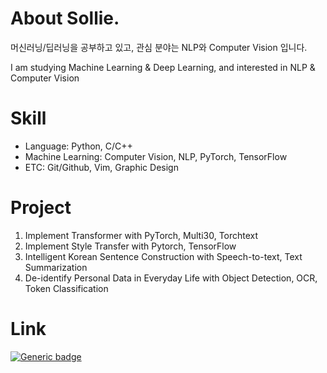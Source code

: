 <!--
## Hi there 👋

**soline013/soline013** is a ✨ _special_ ✨ repository because its `README.md` (this file) appears on your GitHub profile.

Here are some ideas to get you started:

- 🔭 I’m currently working on ...
- 🌱 I’m currently learning ...
- 👯 I’m looking to collaborate on ...
- 🤔 I’m looking for help with ...
- 💬 Ask me about ...
- 📫 How to reach me: ...
- 😄 Pronouns: ...
- ⚡ Fun fact: ...
-->

# About Sollie.

머신러닝/딥러닝을 공부하고 있고, 관심 분야는 NLP와 Computer Vision 입니다.

I am studying Machine Learning & Deep Learning, and interested in NLP & Computer Vision

# Skill

 - Language: Python, C/C++
 - Machine Learning: Computer Vision, NLP, PyTorch, TensorFlow
 - ETC: Git/Github, Vim, Graphic Design

# Project

 1. Implement Transformer with PyTorch, Multi30, Torchtext
 2. Implement Style Transfer with Pytorch, TensorFlow
 3. Intelligent Korean Sentence Construction with Speech-to-text, Text Summarization
 4. De-identify Personal Data in Everyday Life with Object Detection, OCR, Token Classification

# Link

[![Generic badge](https://shields.io/badge/Linkedin-Hyeonsol-blue.svg)](https://www.linkedin.com/in/hyeonsol-sim/)
<!-- [![Generic badge](https://shields.io/badge/Notion-Machine_Learning-blue.svg)](https://www.notion.so/asollie/Machine-Learning-f4a1ecdfd6d94ce1899b007b47663b30) -->
